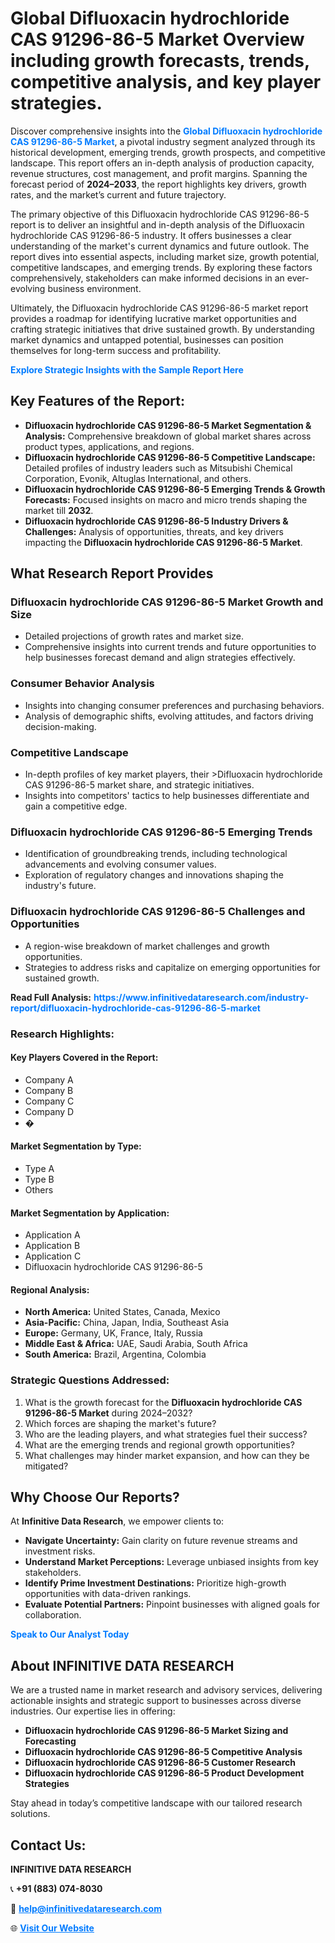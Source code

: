<h1>Global Difluoxacin hydrochloride CAS 91296-86-5 Market Overview including growth forecasts, trends, competitive analysis, and key player strategies.</h1>
<p>
Discover comprehensive insights into the 
<a href="https://www.infinitivedataresearch.com/industry-report/difluoxacin-hydrochloride-cas-91296-86-5-market" rel="dofollow" style="color: #007BFF; text-decoration: none;"><strong>Global Difluoxacin hydrochloride CAS 91296-86-5 Market</strong></a>, a pivotal industry segment analyzed through its historical development, emerging trends, growth prospects, and competitive landscape. This report offers an in-depth analysis of production capacity, revenue structures, cost management, and profit margins. Spanning the forecast period of <strong>2024–2033</strong>, the report highlights key drivers, growth rates, and the market’s current and future trajectory.
</p>
<p>
The primary objective of this Difluoxacin hydrochloride CAS 91296-86-5 report is to deliver an insightful and in-depth analysis of the Difluoxacin hydrochloride CAS 91296-86-5 industry. It offers businesses a clear understanding of the market's current dynamics and future outlook. The report dives into essential aspects, including market size, growth potential, competitive landscapes, and emerging trends. By exploring these factors comprehensively, stakeholders can make informed decisions in an ever-evolving business environment.
</p>
<p>
Ultimately, the Difluoxacin hydrochloride CAS 91296-86-5 market report provides a roadmap for identifying lucrative market opportunities and crafting strategic initiatives that drive sustained growth. By understanding market dynamics and untapped potential, businesses can position themselves for long-term success and profitability.
</p>
<p>
<a href="https://www.infinitivedataresearch.com/request-sample/reportId=102156" style="color: #007BFF; text-decoration: none;"><strong>Explore Strategic Insights with the Sample Report Here</strong></a>
</p>

<h2>Key Features of the Report:</h2>
<ul>
<li><strong>Difluoxacin hydrochloride CAS 91296-86-5 Market Segmentation & Analysis:</strong> Comprehensive breakdown of global market shares across product types, applications, and regions.</li>
<li><strong>Difluoxacin hydrochloride CAS 91296-86-5 Competitive Landscape:</strong> Detailed profiles of industry leaders such as Mitsubishi Chemical Corporation, Evonik, Altuglas International, and others.</li>
<li><strong>Difluoxacin hydrochloride CAS 91296-86-5 Emerging Trends & Growth Forecasts:</strong> Focused insights on macro and micro trends shaping the market till <strong>2032</strong>.</li>
<li><strong>Difluoxacin hydrochloride CAS 91296-86-5 Industry Drivers & Challenges:</strong> Analysis of opportunities, threats, and key drivers impacting the <strong>Difluoxacin hydrochloride CAS 91296-86-5 Market</strong>.</li>
</ul>

<h2>What Research Report Provides</h2>
<h3>Difluoxacin hydrochloride CAS 91296-86-5 Market Growth and Size</h3>
<ul>
<li>Detailed projections of growth rates and market size.</li>
<li>Comprehensive insights into current trends and future opportunities to help businesses forecast demand and align strategies effectively.</li>
</ul>

<h3>Consumer Behavior Analysis</h3>
<ul>
<li>Insights into changing consumer preferences and purchasing behaviors.</li>
<li>Analysis of demographic shifts, evolving attitudes, and factors driving decision-making.</li>
</ul>

<h3>Competitive Landscape</h3>
<ul>
<li>In-depth profiles of key market players, their >Difluoxacin hydrochloride CAS 91296-86-5 market share, and strategic initiatives.</li>
<li>Insights into competitors' tactics to help businesses differentiate and gain a competitive edge.</li>
</ul>

<h3>Difluoxacin hydrochloride CAS 91296-86-5 Emerging Trends</h3>
<ul>
<li>Identification of groundbreaking trends, including technological advancements and evolving consumer values.</li>
<li>Exploration of regulatory changes and innovations shaping the industry's future.</li>
</ul>

<h3>Difluoxacin hydrochloride CAS 91296-86-5 Challenges and Opportunities</h3>
<ul>
<li>A region-wise breakdown of market challenges and growth opportunities.</li>
<li>Strategies to address risks and capitalize on emerging opportunities for sustained growth.</li>
</ul>
<p><strong>Read Full Analysis:</strong> <a href="https://www.infinitivedataresearch.com/industry-report/difluoxacin-hydrochloride-cas-91296-86-5-market" rel="dofollow" style="color: #007BFF; text-decoration: none;"><strong>https://www.infinitivedataresearch.com/industry-report/difluoxacin-hydrochloride-cas-91296-86-5-market</strong></a></p>
<h3>Research Highlights:</h3>
<h4>Key Players Covered in the Report:</h4>
<ul><li>Company A</li><li>Company B</li><li>Company C</li><li>Company D</li><li>�</li></ul>
<h4>Market Segmentation by Type:</h4>
<ul><li>Type A</li><li>Type B</li><li>Others</li></ul>
<h4>Market Segmentation by Application:</h4>
<ul><li>Application A</li><li>Application B</li><li>Application C</li><li>Difluoxacin hydrochloride CAS 91296-86-5</li></ul>

<h4>Regional Analysis:</h4>
<ul>
<li><strong>North America:</strong> United States, Canada, Mexico</li>
<li><strong>Asia-Pacific:</strong> China, Japan, India, Southeast Asia</li>
<li><strong>Europe:</strong> Germany, UK, France, Italy, Russia</li>
<li><strong>Middle East & Africa:</strong> UAE, Saudi Arabia, South Africa</li>
<li><strong>South America:</strong> Brazil, Argentina, Colombia</li>
</ul>

<h3>Strategic Questions Addressed:</h3>
<ol>
<li>What is the growth forecast for the <strong>Difluoxacin hydrochloride CAS 91296-86-5 Market</strong> during 2024–2032?</li>
<li>Which forces are shaping the market's future?</li>
<li>Who are the leading players, and what strategies fuel their success?</li>
<li>What are the emerging trends and regional growth opportunities?</li>
<li>What challenges may hinder market expansion, and how can they be mitigated?</li>
</ol>

<h2>Why Choose Our Reports?</h2>
<p>At <strong>Infinitive Data Research</strong>, we empower clients to:</p>
<ul>
<li><strong>Navigate Uncertainty:</strong> Gain clarity on future revenue streams and investment risks.</li>
<li><strong>Understand Market Perceptions:</strong> Leverage unbiased insights from key stakeholders.</li>
<li><strong>Identify Prime Investment Destinations:</strong> Prioritize high-growth opportunities with data-driven rankings.</li>
<li><strong>Evaluate Potential Partners:</strong> Pinpoint businesses with aligned goals for collaboration.</li>
</ul>
<p><a href="https://www.infinitivedataresearch.com/industry-report/difluoxacin-hydrochloride-cas-91296-86-5-market" rel="dofollow" style="color: #007BFF; text-decoration: none;"><strong>Speak to Our Analyst Today</strong></a></p>

<h2>About INFINITIVE DATA RESEARCH</h2>
<p>We are a trusted name in market research and advisory services, delivering actionable insights and strategic support to businesses across diverse industries. Our expertise lies in offering:</p>
<ul>
<li><strong>Difluoxacin hydrochloride CAS 91296-86-5 Market Sizing and Forecasting</strong></li>
<li><strong>Difluoxacin hydrochloride CAS 91296-86-5 Competitive Analysis</strong></li>
<li><strong>Difluoxacin hydrochloride CAS 91296-86-5 Customer Research</strong></li>
<li><strong>Difluoxacin hydrochloride CAS 91296-86-5 Product Development Strategies</strong></li>
</ul>
<p>Stay ahead in today’s competitive landscape with our tailored research solutions.</p>

<h2>Contact Us:</h2>
<p><strong>INFINITIVE DATA RESEARCH</strong></p>
<p>📞 <strong>+91 (883) 074-8030</strong></p>
<p>📧 <strong><a href="mailto:help@infinitivedataresearch.com" style="color: #007BFF;">help@infinitivedataresearch.com</a></strong></p>
<p>🌐 <strong><a href="https://www.infinitivedataresearch.com" rel="dofollow" style="color: #007BFF;">Visit Our Website</a></strong></p>